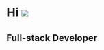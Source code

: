 Hi ![](https://user-images.githubusercontent.com/18350557/176309783-0785949b-9127-417c-8b55-ab5a4333674e.gif)
==================================================================================================================================================

Full-stack Developer
-------------------------------
